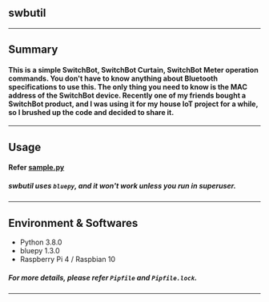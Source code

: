 ## swbutil
---
## Summary
#### This is a simple SwitchBot, SwitchBot Curtain, SwitchBot Meter operation commands. You don't have to know anything about Bluetooth specifications to use this. The only thing you need to know is the MAC address of the SwitchBot device. Recently one of my friends bought a SwitchBot product, and I was using it for my house IoT project for a while, so I brushed up the code and decided to share it.
---
## Usage
#### Refer [sample.py](/sample.py)
##### swbutil uses `bluepy`, and it won't work unless you run in superuser.
---
## Environment & Softwares
- Python 3.8.0
- bluepy 1.3.0
- Raspberry Pi 4 / Raspbian 10

##### For more details, please refer `Pipfile` and `Pipfile.lock`.
---
